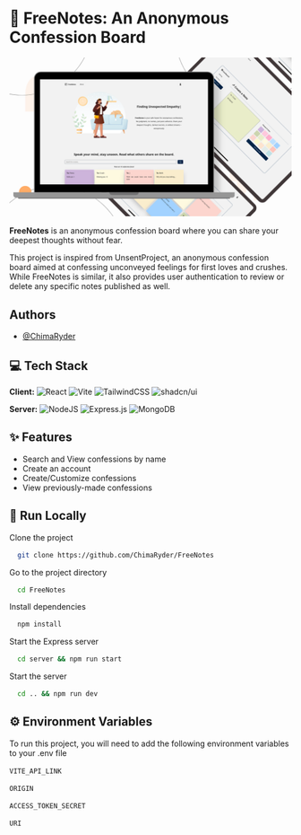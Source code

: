 
# 📝 FreeNotes: An Anonymous Confession Board

![Cover Image](/FreeNotes_Cover.png)

**FreeNotes** is an anonymous confession board where you can share your deepest thoughts without fear.

This project is inspired from UnsentProject, an anonymous confession board aimed at confessing unconveyed feelings for first loves and crushes. While FreeNotes is similar, it also provides user authentication to review or delete any specific notes published as well.
## Authors

- [@ChimaRyder](https://www.github.com/ChimaRyder)


## 💻 Tech Stack

**Client:** ![React](https://img.shields.io/badge/react-%2320232a.svg?style=for-the-badge&logo=react&logoColor=%2361DAFB) ![Vite](https://img.shields.io/badge/vite-%23646CFF.svg?style=for-the-badge&logo=vite&logoColor=white) ![TailwindCSS](https://img.shields.io/badge/Tailwind_CSS-06B6D4?style=for-the-badge&logo=tailwind-css&logoColor=white) ![shadcn/ui](https://img.shields.io/badge/shadcn%2Fui-000?logo=shadcnui&logoColor=fff&style=for-the-badge)

**Server:** ![NodeJS](https://img.shields.io/badge/node.js-6DA55F?style=for-the-badge&logo=node.js&logoColor=white) ![Express.js](https://img.shields.io/badge/express.js-%23404d59.svg?style=for-the-badge&logo=express&logoColor=%2361DAFB) ![MongoDB](https://img.shields.io/badge/MongoDB-%234ea94b.svg?style=for-the-badge&logo=mongodb&logoColor=white)


## ✨ Features

- Search and View confessions by name
- Create an account
- Create/Customize confessions
- View previously-made confessions


## 🔨 Run Locally

Clone the project

```bash
  git clone https://github.com/ChimaRyder/FreeNotes
```

Go to the project directory

```bash
  cd FreeNotes
```

Install dependencies

```bash
  npm install
```

Start the Express server

```bash
  cd server && npm run start
```

Start the server

```bash
  cd .. && npm run dev
```


## ⚙ Environment Variables

To run this project, you will need to add the following environment variables to your .env file

`VITE_API_LINK`

`ORIGIN`

`ACCESS_TOKEN_SECRET`

`URI`
